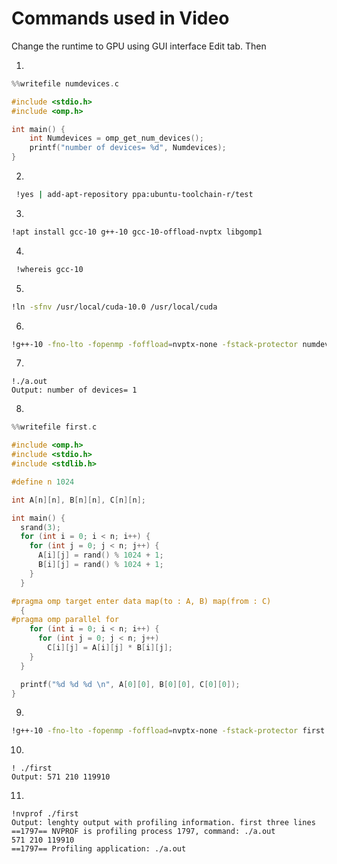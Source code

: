 # Commands used in Video

Change the runtime to GPU using GUI interface Edit tab. Then

1) 
```C
%%writefile numdevices.c

#include <stdio.h>
#include <omp.h>

int main() {
    int Numdevices = omp_get_num_devices();
    printf("number of devices= %d", Numdevices);
}
```
2) 
```sh
 !yes | add-apt-repository ppa:ubuntu-toolchain-r/test 
```

3) 
```sh
!apt install gcc-10 g++-10 gcc-10-offload-nvptx libgomp1
```

4) 
```sh
 !whereis gcc-10
```

5) 
```sh
!ln -sfnv /usr/local/cuda-10.0 /usr/local/cuda
```

6)
```sh
!g++-10 -fno-lto -fopenmp -foffload=nvptx-none -fstack-protector numdevices.c
```

7) 
```console
!./a.out
Output: number of devices= 1
```

8) 
```C
%%writefile first.c

#include <omp.h>
#include <stdio.h>
#include <stdlib.h>

#define n 1024

int A[n][n], B[n][n], C[n][n];

int main() {
  srand(3);
  for (int i = 0; i < n; i++) {
    for (int j = 0; j < n; j++) {
      A[i][j] = rand() % 1024 + 1;
      B[i][j] = rand() % 1024 + 1;
    }
  }

#pragma omp target enter data map(to : A, B) map(from : C)
  {
#pragma omp parallel for
    for (int i = 0; i < n; i++) {
      for (int j = 0; j < n; j++)
        C[i][j] = A[i][j] * B[i][j];
    }
  }

  printf("%d %d %d \n", A[0][0], B[0][0], C[0][0]);
}

```
9) 
```sh
!g++-10 -fno-lto -fopenmp -foffload=nvptx-none -fstack-protector first.c -o first
```
10) 
```console
! ./first
Output: 571 210 119910 
```

11) 
```console
!nvprof ./first
Output: lenghty output with profiling information. first three lines
==1797== NVPROF is profiling process 1797, command: ./a.out
571 210 119910 
==1797== Profiling application: ./a.out
```
